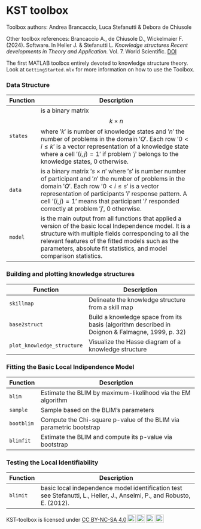 # KST toolbox

Toolbox authors:  Andrea Brancaccio, Luca Stefanutti &  Debora de Chiusole

Other toolbox references: Brancaccio A., de Chiusole D., Wickelmaier  F. (2024). Software. In Heller J. & Stefanutti L. *Knowledge structures Recent developments in Theory and Application.* Vol. 7. World Scientific. [DOI](https://doi.org/10.1142/13519)


The first MATLAB toolbox entirely devoted to knowledge structure theory.
Look at `GettingStarted.mlx` for more information on how to use the Toolbox.

### Data Structure

| Function  | Description                                                                             |
|------------------------------------|------------------------------------|
| `states`  | is a binary matrix $$k \times n$$ where $'k'$ is number of knowledge states and $'n'$ the number of problems in the domain $'Q'$. Each row $'0 < i \le k'$ is a vector representation of a knowledge state where a cell $'(i,j)= 1'$ if problem $'j'$ belongs to the knowledge states, 0 otherwise.
| `data` | is a binary matrix $'s \times n'$ where $'s'$ is number number of participant and $'n'$ the number of problems in the domain $'Q'$. Each row $'0 < i \le s'$ is a vector representation of participants $'i'$ response pattern. A cell $'(i,j)= 1'$ means that participant $'i'$ responded correctly at problem $'j'$, 0 otherwise. |
| `model` | is the main output from all functions that applied a version of the basic local Independence model. It is a structure with multiple fields corresponding to all the relevant features of the fitted models such as the parameters, absolute fit statistics, and model comparison statistics.|


### Building and plotting knowledge structures

| Function  | Description                                                                             |
|------------------------------------|------------------------------------|
| `skillmap`  |Delineate the knowledge structure from a skill map|
| `base2struct` | Build a knowledge space from its basis (algorithm described in Doignon & Falmagne, 1999, p. 32)|
| `plot_knowledge_structure` | Visualize the Hasse diagram of a knowledge structure |

### Fitting the Basic Local Indipendence Model

| Function  | Description                                                                             |
|------------------------------------|------------------------------------|
| `blim`  |Estimate the BLIM by maximum-likelihood via the EM algorithm|
| `sample` | Sample based on the BLIM’s parameters|
| `bootblim` | Compute the Chi-square p-value of the BLIM via parametric bootstrap |
| `blimfit` | Estimate the BLIM and compute its p-value via bootstrap|

### Testing the Local Identifiability

 Function  | Description             |
|------------------------------------|------------------------------------|
| `blimit`  |basic local independence model identification test see Stefanutti, L., Heller, J., Anselmi, P., and Robusto, E. (2012).  |

<p xmlns:cc="http://creativecommons.org/ns#" xmlns:dct="http://purl.org/dc/terms/"><span property="dct:title">KST-toolbox</span> is licensed under <a href="http://creativecommons.org/licenses/by-nc-sa/4.0/?ref=chooser-v1" target="_blank" rel="license noopener noreferrer" style="display:inline-block;">CC BY-NC-SA 4.0<img style="height:22px!important;margin-left:3px;vertical-align:text-bottom;" src="https://mirrors.creativecommons.org/presskit/icons/cc.svg?ref=chooser-v1"><img style="height:22px!important;margin-left:3px;vertical-align:text-bottom;" src="https://mirrors.creativecommons.org/presskit/icons/by.svg?ref=chooser-v1"><img style="height:22px!important;margin-left:3px;vertical-align:text-bottom;" src="https://mirrors.creativecommons.org/presskit/icons/nc.svg?ref=chooser-v1"><img style="height:22px!important;margin-left:3px;vertical-align:text-bottom;" src="https://mirrors.creativecommons.org/presskit/icons/sa.svg?ref=chooser-v1"></a></p>